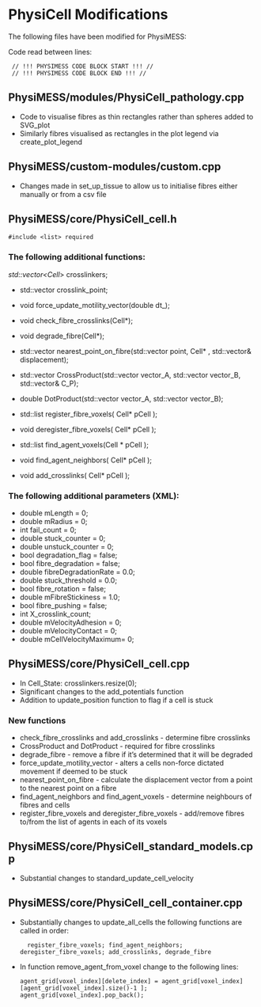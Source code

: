 # PhysiCell Modifications
The following files have been modified for PhysiMESS:

Code read between lines:

     // !!! PHYSIMESS CODE BLOCK START !!! //
     // !!! PHYSIMESS CODE BLOCK END !!! //


## PhysiMESS/modules/PhysiCell_pathology.cpp
* Code to visualise fibres as thin rectangles rather than spheres added to SVG_plot
* Similarly fibres visualised as rectangles in the plot legend via create_plot_legend

## PhysiMESS/custom-modules/custom.cpp
* Changes made in set_up_tissue to allow us to initialise fibres either manually or from a csv file 

## PhysiMESS/core/PhysiCell_cell.h

    #include <list> required 

### The following additional functions:
*std::vector<Cell*> crosslinkers;
* std::vector<double> crosslink_point;
* void force_update_motility_vector(double dt_);
* void check_fibre_crosslinks(Cell*);
* void degrade_fibre(Cell*);
* std::vector<double> nearest_point_on_fibre(std::vector<double> point, Cell* , std::vector<double>& displacement);
* std::vector<double> CrossProduct(std::vector<double> vector_A, std::vector<double> vector_B, std::vector<double>& C_P);
* double DotProduct(std::vector<double> vector_A, std::vector<double> vector_B);

* std::list<int> register_fibre_voxels( Cell* pCell );
* void deregister_fibre_voxels( Cell* pCell );
* std::list<int> find_agent_voxels(Cell * pCell );
* void find_agent_neighbors( Cell* pCell );
* void add_crosslinks( Cell* pCell );

### The following additional parameters (XML):
* double mLength = 0; 
* double mRadius = 0; 
* int fail_count = 0;
* double stuck_counter = 0;
* double unstuck_counter = 0;
* bool degradation_flag = false;
* bool fibre_degradation = false;
* double fibreDegradationRate = 0.0;
* double stuck_threshold = 0.0;
* bool fibre_rotation = false;
* double mFibreStickiness = 1.0;
* bool fibre_pushing = false;
* int X_crosslink_count;
* double mVelocityAdhesion = 0;
* double mVelocityContact = 0;
* double mCellVelocityMaximum= 0;

## PhysiMESS/core/PhysiCell_cell.cpp
* In Cell_State: crosslinkers.resize(0);
* Significant changes to the add_potentials function 
* Addition to update_position function to flag if a cell is stuck 
    
### New functions 
* check_fibre_crosslinks and add_crosslinks - determine fibre crosslinks
* CrossProduct and DotProduct - required for fibre crosslinks
* degrade_fibre - remove a fibre if it’s determined that it will be degraded 
* force_update_motility_vector - alters a cells non-force dictated movement if deemed to be stuck 
* nearest_point_on_fibre - calculate the displacement vector from a point to the nearest point on a fibre
* find_agent_neighbors and find_agent_voxels - determine neighbours of fibres and cells 
* register_fibre_voxels and deregister_fibre_voxels - add/remove fibres to/from the list of agents in each of its voxels


## PhysiMESS/core/PhysiCell_standard_models.cpp
* Substantial changes to standard_update_cell_velocity 

## PhysiMESS/core/PhysiCell_cell_container.cpp
* Substantially changes to update_all_cells the following functions are called in order: 
    
        register_fibre_voxels; find_agent_neighbors; deregister_fibre_voxels; add_crosslinks, degrade_fibre
    
* In function remove_agent_from_voxel change to the following lines:       
      
      agent_grid[voxel_index][delete_index] = agent_grid[voxel_index][agent_grid[voxel_index].size()-1 ];
      agent_grid[voxel_index].pop_back();


